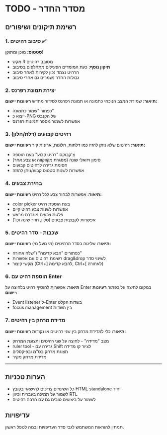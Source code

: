 # TODO - מסדר החדר

## רשימת תיקונים ושיפורים

### 1. סיבוב רהיטים ✅ 
**סטטוס:** מוכן ומתוקן! 
- מקש R מסובב רהיטים
- **תיקון נוסף:** כעת המימדים הפעילים מתחלפים בסיבוב
- הרהיט נצמד נכון לקירות לאחר סיבוב
- גבולות החדר נשמרים גם אחרי סיבוב

### 2. יצירת תמונת רפרנס
**תיאור:** שמירת המצב הנוכחי כתמונה או תמונת רפרנס לסידור מחדש
**רעיונות יישום:**
- כפתור "שמור כתמונה" 
- ייצוא כ-PNG של הקנבס
- אפשרות לשמור מספר תמונות רפרנס

### 3. רהיטים קבועים (דלת/חלון)
**תיאור:** רהיטים שלא ניתן להזיז כמו דלתות, חלונות, ארונות קיר
**רעיונות יישום:**
- צ'קבוקס "רהיט קבוע" בעת הוספה
- סימון ויזואלי שונה (מסגרת מקווקווה או צבע אחר)
- חסימת גרירה לרהיטים קבועים
- אפשרות לשנות סטטוס קבוע/ניתן להזזה

### 4. בחירת צבעים
**תיאור:** אפשרות לבחור צבע לכל רהיט
**רעיונות יישום:**
- color picker בעת הוספת רהיט
- אפשרות לשנות צבע רהיט קיים
- פלטת צבעים מוגדרת מראש
- אפשרות לקבוצות צבעים (סלון, חדר שינה וכו')

### 5. שכבות - סדר רהיטים
**תיאור:** שליטה בסדר הרהיטים (מי מעל מי)
**רעיונות יישום:**
- כפתורים "הבא קדימה" ו"שלח אחורה"
- רשימת רהיטים עם אפשרות drag&drop לשינוי סדר
- מקשי קיצור (Ctrl+] להבא קדימה, Ctrl+[ לאחורה)

### 6. הוספת רהיט עם Enter
**תיאור:** אפשרות להוסיף רהיט בלחיצה על Enter במקום לחיצה על כפתור
**רעיונות יישום:**
- Event listener ל-Enter בשדות הקלט
- focus management בין השדות

### 7. מדידת מרחק בין רהיטים
**תיאור:** כלי למדידת מרחק בין שני רהיטים או נקודות
**רעיונות יישום:**
- מצב "מדידה" - לחיצה על שני רהיטים ותצוגת המרחק
- ruler tool - גרירה עם Shift לציור קו מדידה
- תצוגת מרחק בס"מ ובפיקסלים
- מדידת מרחק מקיר

---

## הערות טכניות
- כל השינויים צריכים להישאר בקובץ HTML standalone יחיד
- לשמור על תמיכה בעברית וכיוון RTL
- לשמור על ביצועים טובים גם עם הרבה רהיטים

## עדיפויות
תמתין להוראות המשתמש לגבי סדר העדיפויות ובמה לטפל ראשון. 